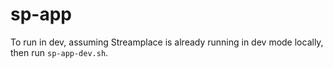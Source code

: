 # sp-app

To run in dev, assuming Streamplace is already running in dev mode locally, then run `sp-app-dev.sh`.
